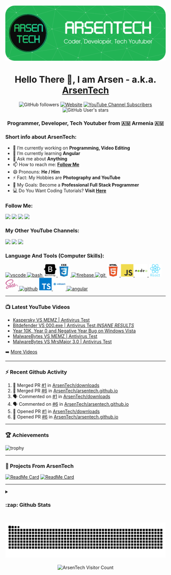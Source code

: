 ![Header](https://github.com/ArsenTech/ArsenTech/blob/main/assets/header-img.png)

<h1 align="center">Hello There 👋, I am Arsen - a.k.a. <a href="https://arsentech.github.io/">ArsenTech</a></h1>

<p align="center">
<img alt="GitHub followers" src="https://img.shields.io/github/followers/ArsenTech?color=blue&label=Followers&logo=Github&logoColor=white&style=for-the-badge">
<a href="https://arsentech.github.io" target="_blank"><img alt="Website" src="https://img.shields.io/website?down_color=dc3545&down_message=Offline&label=Website&style=for-the-badge&up_color=22b455&up_message=Online&url=https%3A%2F%2Farsentech.github.io"></a>
<a href="https://www.youtube.com/channel/UCrtH0g6NE8tW5VIEgDySYtg" target="_blank"><img alt="YouTube Channel Subscribers" src="https://img.shields.io/youtube/channel/subscribers/UCrtH0g6NE8tW5VIEgDySYtg?color=ff0000&style=for-the-badge&logo=youtube"></a>
<img alt="GitHub User's stars" src="https://img.shields.io/github/stars/ArsenTech?color=yellow&logo=github&style=for-the-badge">
</p>

<h3 align="center">Programmer, Developer, Tech Youtuber from 🇦🇲 Armenia 🇦🇲</h3>

### Short info about ArsenTech:
- 🔭 I’m currently working on **Programming, Video Editing**
- 🌱 I’m currently learning **Angular**
- 💬 Ask me about **Anything**
- 📫 How to reach me: **[Follow Me](#follow-me)**
- 😄 Pronouns: **He / Him**
- ⚡ Fact: My Hobbies are **Photography and YouTube**
- 🥅 My Goals: Become a **Professional Full Stack Programmer**
- 💻 Do You Want Coding Tutorials? **Visit [Here](https://www.youtube.com/channel/UCl52C6cFR1McvN1fAdsxdkA)**

### Follow Me:
<a href="https://www.youtube.com/channel/UCrtH0g6NE8tW5VIEgDySYtg" target="_blank"><img src="https://img.shields.io/badge/ArsenTech%20-222222.svg?&style=for-the-badge&logo=YouTube&logoColor=%23FF0000"/></a>
<a href="https://scratch.mit.edu/users/ArsenTech/" target="_blank"><img src="https://img.shields.io/badge/-ArsenTech-222222?style=for-the-badge&logo=scratch&logoColor=orange"></a>
<a href="https://codepen.io/ArsenJS" target="_blank"><img src="https://img.shields.io/badge/-ArsenJS-222222?style=for-the-badge&logo=codepen&logoColor=white"></a>
<a href="https://www.deviantart.com/arsen2005" target="_blank"><img src="https://img.shields.io/badge/-Arsen2005-222222?style=for-the-badge&logo=deviantart&logoColor=05cc46"></a>

### My Other YouTube Channels:
<a href="https://www.youtube.com/channel/UCvLf-YuBTmfSrB47_YARHsA" target="_blank"><img src="https://img.shields.io/badge/ArsenTech%20Shorts-222222.svg?&style=for-the-badge&logo=YouTube&logoColor=%23FF0000"/></a>
<a href="https://www.youtube.com/channel/UChjvr_TFywsE23UPlwd-wFQ" target="_blank"><img src="https://img.shields.io/badge/More%20ArsenTech-222222.svg?&style=for-the-badge&logo=YouTube&logoColor=%23FF0000"/></a>
<a href="https://www.youtube.com/channel/UCl52C6cFR1McvN1fAdsxdkA" target="_blank"><img src="https://img.shields.io/badge/Coding%20With%20ArsenTech-222222.svg?&style=for-the-badge&logo=YouTube&logoColor=%23FF0000"/></a>

### Language And Tools (Computer Skills):
<p align="left"> <a href="https://code.visualstudio.com/" target="_blank" rel="noreferrer"><img src="https://user-images.githubusercontent.com/62609185/97418448-43ae2200-1922-11eb-8906-bb03fdf14932.png" alt="vscode" width="40" height="40"/></a><a href="https://www.gnu.org/software/bash/" target="_blank" rel="noreferrer"> <img src="https://www.vectorlogo.zone/logos/gnu_bash/gnu_bash-icon.svg" alt="bash" width="40" height="40"/> </a> <a href="https://getbootstrap.com" target="_blank" rel="noreferrer"> <img src="https://raw.githubusercontent.com/devicons/devicon/master/icons/bootstrap/bootstrap-plain-wordmark.svg" alt="bootstrap" width="40" height="40"/> </a> <a href="https://www.w3schools.com/css/" target="_blank" rel="noreferrer"> <img src="https://raw.githubusercontent.com/devicons/devicon/master/icons/css3/css3-original-wordmark.svg" alt="css3" width="40" height="40"/> </a> <a href="https://firebase.google.com/" target="_blank" rel="noreferrer"> <img src="https://www.vectorlogo.zone/logos/firebase/firebase-icon.svg" alt="firebase" width="40" height="40"/> </a> <a href="https://git-scm.com/" target="_blank" rel="noreferrer"> <img src="https://www.vectorlogo.zone/logos/git-scm/git-scm-icon.svg" alt="git" width="40" height="40"/> </a> <a href="https://www.w3.org/html/" target="_blank" rel="noreferrer"> <img src="https://raw.githubusercontent.com/devicons/devicon/master/icons/html5/html5-original-wordmark.svg" alt="html5" width="40" height="40"/> </a> <a href="https://developer.mozilla.org/en-US/docs/Web/JavaScript" target="_blank" rel="noreferrer"> <img src="https://raw.githubusercontent.com/devicons/devicon/master/icons/javascript/javascript-original.svg" alt="javascript" width="40" height="40"/> </a> <a href="https://nodejs.org" target="_blank" rel="noreferrer"> <img src="https://raw.githubusercontent.com/devicons/devicon/master/icons/nodejs/nodejs-original-wordmark.svg" alt="nodejs" width="40" height="40"/> </a> <a href="https://reactjs.org/" target="_blank" rel="noreferrer"> <img src="https://raw.githubusercontent.com/devicons/devicon/master/icons/react/react-original-wordmark.svg" alt="react" width="40" height="40"/> </a> <a href="https://sass-lang.com" target="_blank" rel="noreferrer"> <img src="https://raw.githubusercontent.com/devicons/devicon/master/icons/sass/sass-original.svg" alt="sass" width="40" height="40"/> </a> <a href="https://github.com/ArsenTech" target="_blank" rel="noreferrer"><img src="https://cdn.jsdelivr.net/gh/devicons/devicon/icons/github/github-original.svg" alt="github" width="40" height="40"/></a>
  <a href="https://www.typescriptlang.org/" target="_blank" rel="noreferrer"> <img src="https://raw.githubusercontent.com/devicons/devicon/master/icons/typescript/typescript-original.svg" alt="typescript" width="40" height="40"/> </a> <a href="https://webpack.js.org" target="_blank" rel="noreferrer"> <img src="https://raw.githubusercontent.com/devicons/devicon/d00d0969292a6569d45b06d3f350f463a0107b0d/icons/webpack/webpack-original-wordmark.svg" alt="webpack" width="40" height="40"/> </a><a href="https://angular.io" target="_blank" rel="noreferrer"> <img src="https://angular.io/assets/images/logos/angular/angular.svg" alt="angular" width="40" height="40"/> </a></p>

---

### :tv: Latest YouTube Videos

<!-- YOUTUBE:START -->
- [Kaspersky VS MEMZ | Antivirus Test](https://www.youtube.com/watch?v=YaQQeDvuJPE)
- [Bitdefender VS 000.exe | Antivirus Test *INSANE RESULTS*](https://www.youtube.com/watch?v=9g4CR1TcRd4)
- [Year 10K, Year 0 and Negative Year Bug on Windows Vista](https://www.youtube.com/watch?v=LVdeAHFuFkI)
- [MalwareBytes VS MEMZ | Antivirus Test](https://www.youtube.com/watch?v=ReaLbY3GeMY)
- [MalwareBytes VS MrsMajor 3.0 | Antivirus Test](https://www.youtube.com/watch?v=GJ2vxYurGnY)
<!-- YOUTUBE:END -->

➡️ [More Videos](https://www.youtube.com/c/ArsenTech)

---

### :zap: Recent Github Activity

<!--START_SECTION:activity-->
1. 🎉 Merged PR [#1](https://github.com/ArsenTech/downloads/pull/1) in [ArsenTech/downloads](https://github.com/ArsenTech/downloads)
2. 🎉 Merged PR [#6](https://github.com/ArsenTech/arsentech.github.io/pull/6) in [ArsenTech/arsentech.github.io](https://github.com/ArsenTech/arsentech.github.io)
3. 🗣 Commented on [#1](https://github.com/ArsenTech/downloads/issues/1) in [ArsenTech/downloads](https://github.com/ArsenTech/downloads)
4. 🗣 Commented on [#6](https://github.com/ArsenTech/arsentech.github.io/issues/6) in [ArsenTech/arsentech.github.io](https://github.com/ArsenTech/arsentech.github.io)
5. 💪 Opened PR [#1](https://github.com/ArsenTech/downloads/pull/1) in [ArsenTech/downloads](https://github.com/ArsenTech/downloads)
6. 💪 Opened PR [#6](https://github.com/ArsenTech/arsentech.github.io/pull/6) in [ArsenTech/arsentech.github.io](https://github.com/ArsenTech/arsentech.github.io)
<!--END_SECTION:activity-->

---

### :trophy: Achievements
![trophy](https://github-profile-trophy.vercel.app/?username=arsentech&margin-w=5&margin-h=5)

---

### 📘 Projects From ArsenTech
[![ReadMe Card](https://github-readme-stats-sigma-five.vercel.app/api/pin/?username=ArsenTech&repo=arsentech.github.io&count_private=true)](https://github.com/ArsenTech/arsentech.github.io)
[![ReadMe Card](https://github-readme-stats-sigma-five.vercel.app/api/pin/?username=ArsenTech&repo=downloads&count_private=true)](https://github.com/ArsenTech/downloads)

---

<details>
  <summary><h3>:zap: Github Stats</h3></summary>
  <img alt="ArsenTech's Github Stats" src="https://github-readme-stats-sigma-five.vercel.app/api?username=ArsenTech&show_icons=true&hide_border=true&theme=vue&count_private=true" />
  <img alt="Top Languages" src="https://github-readme-stats-sigma-five.vercel.app/api/top-langs/?username=ArsenTech&layout=compact&theme=vue&count_private=true" />
  <img alt="Current Streak" src="https://github-readme-streak-stats.herokuapp.com/?user=arsentech&theme=vue" alt="arsentech" />
</details>

![snake gif](https://github.com/ArsenTech/ArsenTech/blob/output/github-contribution-grid-snake.svg)
---

<p align="center">
  <img src="https://profile-counter.glitch.me/ArsenTech/count.svg" alt="ArsenTech Visitor Count" />
</p>
